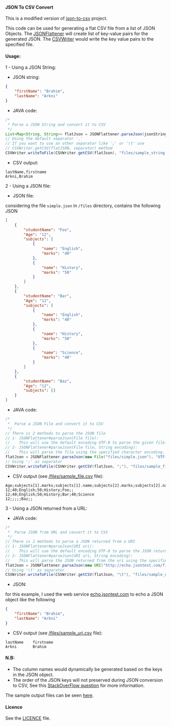 #### JSON To CSV Convert

This is a modified version of [json-to-csv](https://github.com/SEL-Columbia/json-to-csv) project.

This code can be used for generating a flat CSV file from a list of JSON Objects.
The [JSONFlattener](https://github.com/Arkni/json-to-csv/blob/master/src/main/java/org/jsontocsv/parser/JSONFlattener.java) will create list of key-value pairs for the generated JSON.
The [CSVWriter](https://github.com/Arkni/json-to-csv/blob/master/src/main/java/org/jsontocsv/writer/CSVWriter.java) would write the key value pairs to the specified file.

#### Usage:

1 - Using a JSON String:

- JSON string:
```json
{
	"firstName": "Brahim",
	"lastName": "Arkni"
}
```

- JAVA code:
```java
/*
 * Parse a JSON String and convert it to CSV
 */
List<Map<String, String>> flatJson = JSONFlattener.parseJson(jsonString);
// Using the default separator ','
// If you want to use an other separator like ';' or '\t' use
// CSVWriter.getCSV(flatJSON, separator) method
CSVWriter.writeToFile(CSVWriter.getCSV(flatJson), "files/sample_string.csv");
```

- CSV output:
```csv
lastName,firstname
Arkni,Brahim
```
2 - Using a JSON file:

- JSON file:

considering the file `simple.json` in `/files` directory, contains the following JSON
```json
[
    {
        "studentName": "Foo",
        "Age": "12",
        "subjects": [
            {
                "name": "English",
                "marks": "40"
            },
            {
                "name": "History",
                "marks": "50"
            }
        ]
    },
    {
        "studentName": "Bar",
        "Age": "12",
        "subjects": [
            {
                "name": "English",
                "marks": "40"
            },
            {
                "name": "History",
                "marks": "50"
            },
            {
                "name": "Science",
                "marks": "40"
            }
        ]
    },
    {
        "studentName": "Baz",
        "Age": "12",
        "subjects": []
    }
]
```

- JAVA code:
```java
/*
 *  Parse a JSON File and convert it to CSV
 */
// There is 2 methods to parse the JSON file
// 1- JSONFlattener#parseJson(File file):
//    This will use the default encoding UTF-8 to parse the given file.
// 2- JSONFlattener#parseJson(File file, String encoding):
//    This will parse the file using the specified character encoding.
flatJson = JSONFlattener.parseJson(new File("files/simple.json"), "UTF-8");
// Using ';' as separator
CSVWriter.writeToFile(CSVWriter.getCSV(flatJson, ";"), "files/sample_file.csv");
```
- CSV output (see [/files/sample_file.csv](https://github.com/Arkni/json-to-csv/blob/master/files/sample_file.csv) file):
```csv
Age;subjects[1].marks;subjects[1].name;subjects[2].marks;subjects[2].name;studentName;subjects[3].marks;subjects[3].name
12;40;English;50;History;Foo;;
12;40;English;50;History;Bar;40;Science
12;;;;;Baz;;
```

3 - Using a JSON returned from a URL:

- JAVA code:
```java
/*
 *  Parse JSON from URL and convert it to CSV
 */
// There is 2 methods to parse a JSON returned from a URI
// 1- JSONFlattener#parseJson(URI uri):
//    This will use the default encoding UTF-8 to parse the JSON returned from the given uri.
// 2- JSONFlattener#parseJson(URI uri, String encoding):
//    This will parse the JSON returned from the uri using the specified character encoding.
flatJson = JSONFlattener.parseJson(new URI("http://echo.jsontest.com/firstname/Brahim/lastName/Arkni"));
// Using '\t' as separator
CSVWriter.writeToFile(CSVWriter.getCSV(flatJson, "\t"), "files/sample_uri.csv");
```

- JSON:

for this example, I used the web service [echo.jsontest.com](http://echo.jsontest.com) to echo a JSON object like the following
```json
{
	"firstName": "Brahim",
	"lastName": "Arkni"
}
```

- CSV output (see [/files/sample_uri.csv](https://github.com/Arkni/json-to-csv/blob/master/files/sample_file.csv) file):
```csv
lastName	firstname
Arkni		Brahim
```

#### N.B:
- The column names would dynamically be generated based on the keys in the JSON object.
- The order of the JSON keys will not preserved during JSON conversion to CSV, See this [StackOverFlow question](http://stackoverflow.com/questions/4515676/keep-the-order-of-the-json-keys-during-json-conversion-to-csv) for more information.


The sample output files can be seen [here](https://github.com/Arkni/json-to-csv/blob/master/files).

#### Licence
See the [LICENCE](https://github.com/Arkni/json-to-csv/blob/master/LICENCE) file.
